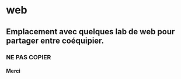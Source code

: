 # web
## Emplacement avec quelques lab de web pour partager entre coéquipier.
### NE PAS COPIER 
#### Merci

